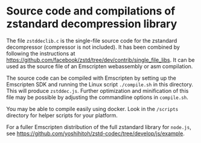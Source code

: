 # Source code and compilations of zstandard decompression library

The file `zstddeclib.c` is the single-file source code for the zstandard decompressor (compressor is not included).
It has been combined by following the instructions at https://github.com/facebook/zstd/tree/dev/contrib/single_file_libs. It can be used as the source file of an Emscripten webassembly or asm compilation.

The source code can be compiled with Emscripten by setting up the Emscripten SDK and running the Linux script `./compile.sh` in this directory. This will produce `zstddec.js`. Further optimization and minification of this file may be possible by adjusting the commandline options in `compile.sh`.

You may be able to compile easily using docker. Look in the `/scripts` directory for helper scripts for your platform.

For a fuller Emscripten distribution of the full zstandard library for `node.js`, see https://github.com/yoshihitoh/zstd-codec/tree/develop/js/example.